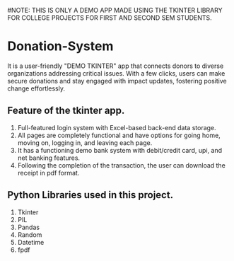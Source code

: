 #NOTE: THIS IS ONLY A DEMO APP MADE USING THE TKINTER LIBRARY FOR COLLEGE PROJECTS FOR FIRST AND SECOND SEM STUDENTS.

# Donation-System
It is a user-friendly "DEMO TKINTER" app that connects donors to diverse organizations addressing critical issues. With a few clicks, users can make secure donations and stay engaged with impact updates, fostering positive change effortlessly.

## Feature of the tkinter app.
1. Full-featured login system with Excel-based back-end data storage.
2. All pages are completely functional and have options for going home, moving on, logging in, and leaving each page.
3. It has a functioning demo bank system with debit/credit card, upi, and net banking features.
4. Following the completion of the transaction, the user can download the receipt in pdf format.

## Python Libraries used in this project.
1. Tkinter
2. PIL
3. Pandas
4. Random
5. Datetime
6. fpdf


  
